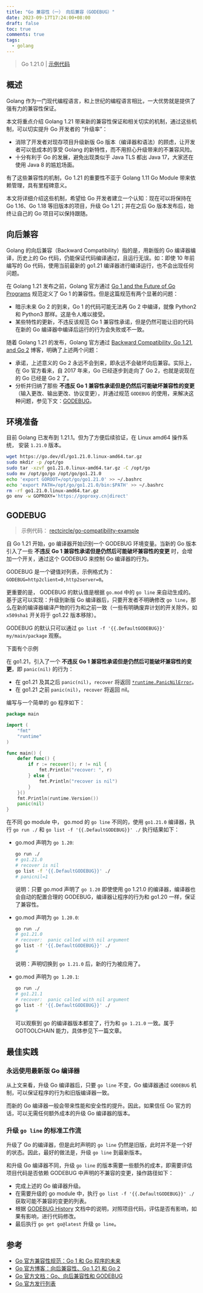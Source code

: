 ```yaml
---
title: "Go 兼容性（一） 向后兼容（GODEBUG）"
date: 2023-09-17T17:24:00+08:00
draft: false
toc: true
comments: true
tags:
  - golang
---
```


> Go 1.21.0 | [示例代码](https://github.com/rectcircle/go-compatibility-example)

## 概述

Golang 作为一门现代编程语言，和上世纪的编程语言相比，一大优势就是提供了强有力的兼容性保证。

本文将重点介绍 Golang 1.21 带来新的兼容性保证和相关切实的机制，通过这些机制，可以切实提升 Go 开发者的 “升级率”：

* 消除了开发者对现存项目升级新版 Go 版本（编译器和语法）的顾虑，让开发者可以低成本的享受 Golang 的新特性，而不用担心升级带来的不兼容风险。
* 十分有利于 Go 的发展，避免出现类似于 Java TLS 都出 Java 17，大家还在使用 Java 8 的尴尬场面。

有了这些兼容性的机制，Go 1.21 的重要性不亚于 Golang 1.11 Go Module 带来依赖管理，具有里程碑意义。

本文将详细介绍这些机制，希望给 Go 开发者建立一个认知：现在可以将保持在 Go 1.16、Go 1.18 等旧版本的项目，升级 Go 1.21；并在之后 Go 版本发布后，始终让自己的 Go 项目可以保持跟随。

## 向后兼容

Golang 的向后兼容（Backward Compatibility）指的是，用新版的 Go 编译器编译，历史上的 Go 代码，仍能保证代码编译通过，且运行无误。如：即使 10 年前编写的 Go 代码，使用当前最新的 go1.21 编译器进行编译运行，也不会出现任何问题。

在 Golang 1.21 发布之前，Golang 官方通过 [Go 1 and the Future of Go Programs](https://go.dev/doc/go1compat) 规范定义了 Go 1 的兼容性。但是这篇规范有两个显著的问题：

* 暗示未来 Go 2 的到来，Go 1 的代码可能无法再 Go 2 中编译，就像 Python2 和 Python3 那样。这是令人难以接受。
* 某些特性的更新，不违反该规范 Go 1 兼容性承诺，但是仍然可能让旧的代码在新的 Go 编译器中编译后运行的行为会失败或不一致。

随着 Golang 1.21 的发布，Golang 官方通过 [Backward Compatibility, Go 1.21, and Go 2](https://go.dev/blog/compat) 博客，明确了上述两个问题：

* 承诺，上述意义的 Go 2 永远不会到来，即永远不会破坏向后兼容。实际上，在 Go 官方看来，自 2017 年来，Go 已经逐步到走向了 Go 2，也就是说现在的 Go 已经是 Go 2 了。
* 分析并归纳了那些 **不违反 Go 1 兼容性承诺但是仍然后可能破坏兼容性的变更** （输入更改、输出更改、协议变更），并通过规范 `GODEBUG` 的使用，来解决这种问题，参见下文：[GODEBUG](#godebug)。

## 环境准备

目前 Golang 已发布到 1.21.1。但为了方便后续验证，在 Linux amd64 操作系统， 安装 `1.21.0` 版本。

```bash
wget https://go.dev/dl/go1.21.0.linux-amd64.tar.gz
sudo mkdir -p /opt/go
sudo tar -xzvf go1.21.0.linux-amd64.tar.gz -C /opt/go
sudo mv /opt/go/go /opt/go/go1.21.0
echo 'export GOROOT=/opt/go/go1.21.0' >> ~/.bashrc
echo 'export PATH=/opt/go/go1.21.0/bin:$PATH' >> ~/.bashrc
rm -rf go1.21.0.linux-amd64.tar.gz
go env -w GOPROXY='https://goproxy.cn|direct'
```

## GODEBUG

> 示例代码： [rectcircle/go-compatibility-example](https://github.com/rectcircle/go-compatibility-example)

自 Go 1.21 开始，go 编译器开始识别一个 GODEBUG 环境变量。当新的 Go 版本引入了一些 **不违反 Go 1 兼容性承诺但是仍然后可能破坏兼容性的变更** 时，会增加一个开关，通过这个 GODEBUG 来控制 Go 编译器的行为。

GODEBUG 是一个键值对列表，示例格式为： `GODEBUG=http2client=0,http2server=0`。

更重要的是， GODEBUG 的默认值是根据 `go.mod` 中的 `go line` 来自动生成的。基于这可以实现：升级到新版 Go 编译器后，只要开发者不明确修改 `go line`，那么在新的编译器编译产物的行为和之前一致（一些有明确废弃计划的开关除外，如 `x509sha1` 开关将于 go1.22 版本移除）。

GODEBUG 的默认只可以通过 `go list -f '{{.DefaultGODEBUG}}' my/main/package` 观察。

下面有个示例

在 go1.21，引入了一个 **不违反 Go 1 兼容性承诺但是仍然后可能破坏兼容性的变更**，即 `panic(nil)` 的行为：

* 在 go1.21 及其之后 `panic(nil)`，`recover` 将返回 [`*runtime.PanicNilError`](https://tip.golang.org/pkg/runtime/#PanicNilError)。
* 在 go1.21 之前 `panic(nil)`，`recover` 将返回 nil。

编写与一个简单的 go 程序如下：

```go
package main

import (
	"fmt"
	"runtime"
)

func main() {
	defer func() {
		if r := recover(); r != nil {
			fmt.Println("recover: ", r)
		} else {
			fmt.Println("recover is nil")
		}
	}()
	fmt.Println(runtime.Version())
	panic(nil)
}
```

在不同 go module 中， go.mod 的 `go line` 不同的，使用 `go1.21.0` 编译器，执行 `go run ./` 和 `go list -f '{{.DefaultGODEBUG}}' ./` 执行结果如下：

* go.mod 声明为 `go 1.20`:

    ```bash
    go run ./
    # go1.21.0
    # recover is nil
    go list -f '{{.DefaultGODEBUG}}' ./
    # panicnil=1
    ```

    说明：只要 go.mod 声明了 `go 1.20` 即使使用 go 1.21.0 的编译器，编译器也会自动的配置合理的 GODEBUG，编译器让程序的行为和 go1.20 一样，保证了兼容性。

* go.mod 声明为 `go 1.20.0`:

    ```bash
    go run ./
    # go1.21.0
    # recover:  panic called with nil argument
    go list -f '{{.DefaultGODEBUG}}' ./
    #
    ```

    说明：声明切换到 `go 1.21.0` 后，新的行为被应用了。

* go.mod 声明为 `go 1.20.1`:

    ```bash
    go run ./
    # go1.21.1
    # recover:  panic called with nil argument
    go list -f '{{.DefaultGODEBUG}}' ./
    #
    ```

    可以观察到 go 的编译器版本都变了，行为和 `go 1.21.0` 一致。属于 GOTOOLCHAIN 能力，具体参见下一篇文章。

## 最佳实践

### 永远使用最新版 Go 编译器

从上文来看，升级 Go 编译器后，只要 `go line` 不变，Go 编译器通过 `GODEBUG` 机制，可以保证程序的行为和旧版编译器一致。

而新的 Go 编译器一般会带来性能和安全性的提升。因此，如果信任 Go 官方的话，可以无需任何额外成本的升级 Go 编译器的版本。

### 升级 `go line` 的标准工作流

升级了 Go 的编译器，但是此时声明的 `go line` 仍然是旧版，此时并不是一个好的状态。因此，最好的做法是，升级 `go line` 到最新版本。

和升级 Go 编译器不同，升级 `go line` 的版本需要一些额外的成本，即需要评估项目代码是否依赖 GODEBUG 中声明的不兼容的变更，操作路径如下：

* 完成上述的 Go 编译器升级。
* 在需要升级的 go module 中，执行 `go list -f '{{.DefaultGODEBUG}}' ./` 获取可能不兼容的变更的列表。
* 根据 [GODEBUG History](https://go.dev/doc/godebug#history) 文档中的说明，对照项目代码，评估是否有影响，如果有影响，进行代码修改。
* 最后执行 `go get go@latest` 升级 `go line`。

## 参考

* [Go 官方兼容性规范：Go 1 和 Go 程序的未来](https://go.dev/doc/go1compat)
* [Go 官方博客：向后兼容性、Go 1.21 和 Go 2](https://go.dev/blog/compat)
* [Go 官方文档：Go、向后兼容性和 GODEBUG](https://go.dev/doc/godebug)
* [Go 官方发行列表](https://go.dev/dl/)
